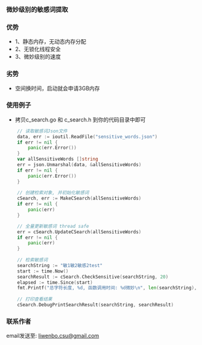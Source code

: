 ### 微妙级别的敏感词提取

### 优势
* 1、静态内存，无动态内存分配
* 2、无锁化线程安全
* 3、微妙级别的速度

### 劣势
* 空间换时间，启动就会申请3GB内存

### 使用例子
* 拷贝c_search.go 和 c_search.h 到你的代码目录中即可
```go
    // 读取敏感词Json文件
	data, err := ioutil.ReadFile("sensitive_words.json")
	if err != nil {
		panic(err.Error())
	}
	var allSensitiveWords []string
	err = json.Unmarshal(data, &allSensitiveWords)
	if err != nil {
		panic(err.Error())
	}
    
	// 创建检索对象, 并初始化敏感词
	cSearch, err := MakeCSearch(allSensitiveWords)
	if err != nil {
		panic(err)
	}

	// 全量更新敏感词 thread safe
	err = cSearch.UpdateCSearch(allSensitiveWords)
	if err != nil {
		panic(err)
	}
	
	// 检索敏感词
	searchString := "敏1敏2敏感2test"
	start := time.Now()                                                                // 获取当前时间
	searchResult := cSearch.CheckSensitive(searchString, 20)                           // 最多检索20个敏感词
	elapsed := time.Since(start)                                                       // 计算时间差
	fmt.Printf("总字符长度, %d, 函数调用时间: %d微妙\n", len(searchString), elapsed.Microseconds()) // 打印时间差
    
	// 打印查看结果
	cSearch.DebugPrintSearchResult(searchString, searchResult)
```

### 联系作者
email发送至: liwenbo.csu@gmail.com